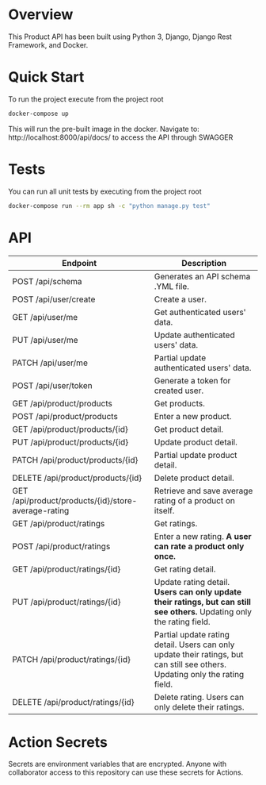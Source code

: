 # Overview
This Product API has been built using Python 3, Django, Django Rest Framework, and Docker.

# Quick Start
To run the project execute from the project root
```bash
docker-compose up
```
This will run the pre-built image in the docker.
Navigate to: http://localhost:8000/api/docs/ to access the API through SWAGGER
# Tests
You can run all unit tests by executing from the project root
```bash
docker-compose run --rm app sh -c "python manage.py test"
```
# API
| Endpoint | Description |
| --- | --- |
| POST /api/schema | Generates an API schema .YML file. |
| POST /api/user/create | Create a user. |
| GET /api/user/me | Get authenticated users' data. |
| PUT /api/user/me | Update authenticated users' data. |
| PATCH /api/user/me | Partial update authenticated users' data. |
| POST /api/user/token | Generate a token for created user. |
| GET /api/product/products | Get products. |
| POST /api/product/products | Enter a new product. |
| GET /api/product/products/{id} | Get product detail. |
| PUT /api/product/products/{id} | Update product detail. |
| PATCH /api/product/products/{id} | Partial update product detail. |
| DELETE /api/product/products/{id} | Delete product detail. |
| GET /api/product/products/{id}/store-average-rating | Retrieve and save average rating of a product on itself. |
| GET /api/product/ratings | Get ratings. |
| POST /api/product/ratings | Enter a new rating. **A user can rate a product only once.** |
| GET /api/product/ratings/{id} | Get rating detail. |
| PUT /api/product/ratings/{id} | Update rating detail. **Users can only update their ratings, but can still see others.** Updating only the rating field. |
| PATCH /api/product/ratings/{id} | Partial update rating detail.  Users can only update their ratings, but can still see others. Updating only the rating field. |
| DELETE /api/product/ratings/{id} | Delete rating. Users can only delete their ratings. |
# Action Secrets
Secrets are environment variables that are encrypted. Anyone with collaborator access to this repository can use these secrets for Actions.
